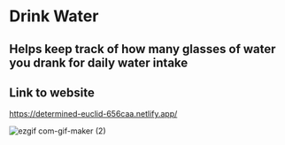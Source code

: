 # Drink Water 

## Helps keep track of how many glasses of water you drank for daily water intake

## Link to website
https://determined-euclid-656caa.netlify.app/

![ezgif com-gif-maker (2)](https://user-images.githubusercontent.com/56744256/151293199-23059425-3813-4150-8f15-cff82cd4d1e3.gif)
